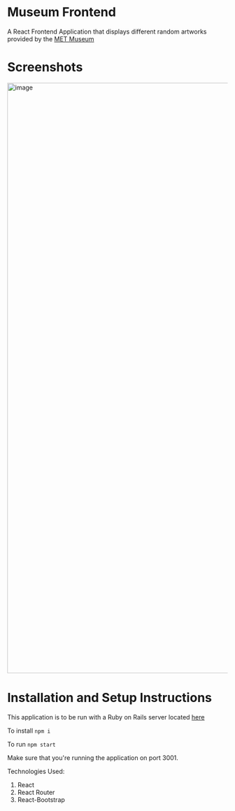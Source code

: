 # Museum Frontend 

A React Frontend Application that displays different random artworks provided by the [MET Museum](https://metmuseum.github.io/)

# Screenshots
<img width="1351" alt="image" src="https://user-images.githubusercontent.com/45775140/178639518-e1e5fc03-5aa6-4a1f-871b-bd918f43702f.png">


# Installation and Setup Instructions

This application is to be run with a Ruby on Rails server located [here]('url')

To install 
`npm i`

To run 
`npm start`

Make sure that you're running the application on port 3001.

Technologies Used:

1. React
2. React Router
3. React-Bootstrap
